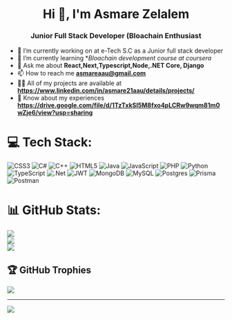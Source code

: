 <h1 align="center">Hi 👋, I'm Asmare Zelalem</h1>
<h3 align="center">Junior Full Stack Developer (Bloachain Enthusiast</h3>

- 🔭 I’m currently working on at e-Tech S.C as a Junior full stack developer 
- 🌱 I’m currently learning **Bloachain development course at coursera*
- 💬 Ask me about **React,Next,Typescript,Node,.NET Core, Django**
- 📫 How to reach me **asmareaau@gmail.com**
- 👨‍💻 All of my projects are available at **https://www.linkedin.com/in/asmare21aau/details/projects/**
- 📄 Know about my experiences **https://drive.google.com/file/d/1TzTxkSl5M8fxo4pLCRw9wqm81m0wZje6/view?usp=sharing**


# 💻 Tech Stack:
![CSS3](https://img.shields.io/badge/css3-%231572B6.svg?style=for-the-badge&logo=css3&logoColor=white) ![C#](https://img.shields.io/badge/c%23-%23239120.svg?style=for-the-badge&logo=csharp&logoColor=white) ![C++](https://img.shields.io/badge/c++-%2300599C.svg?style=for-the-badge&logo=c%2B%2B&logoColor=white) ![HTML5](https://img.shields.io/badge/html5-%23E34F26.svg?style=for-the-badge&logo=html5&logoColor=white) ![Java](https://img.shields.io/badge/java-%23ED8B00.svg?style=for-the-badge&logo=openjdk&logoColor=white) ![JavaScript](https://img.shields.io/badge/javascript-%23323330.svg?style=for-the-badge&logo=javascript&logoColor=%23F7DF1E) ![PHP](https://img.shields.io/badge/php-%23777BB4.svg?style=for-the-badge&logo=php&logoColor=white) ![Python](https://img.shields.io/badge/python-3670A0?style=for-the-badge&logo=python&logoColor=ffdd54) ![TypeScript](https://img.shields.io/badge/typescript-%23007ACC.svg?style=for-the-badge&logo=typescript&logoColor=white) ![.Net](https://img.shields.io/badge/.NET-5C2D91?style=for-the-badge&logo=.net&logoColor=white) ![JWT](https://img.shields.io/badge/JWT-black?style=for-the-badge&logo=JSON%20web%20tokens) ![MongoDB](https://img.shields.io/badge/MongoDB-%234ea94b.svg?style=for-the-badge&logo=mongodb&logoColor=white) ![MySQL](https://img.shields.io/badge/mysql-4479A1.svg?style=for-the-badge&logo=mysql&logoColor=white) ![Postgres](https://img.shields.io/badge/postgres-%23316192.svg?style=for-the-badge&logo=postgresql&logoColor=white) ![Prisma](https://img.shields.io/badge/Prisma-3982CE?style=for-the-badge&logo=Prisma&logoColor=white) ![Postman](https://img.shields.io/badge/Postman-FF6C37?style=for-the-badge&logo=postman&logoColor=white)
# 📊 GitHub Stats:
![](https://github-readme-stats.vercel.app/api?username=asmegithub&theme=dark&hide_border=false&include_all_commits=false&count_private=false)<br/>
![](https://github-readme-streak-stats.herokuapp.com/?user=asmegithub&theme=dark&hide_border=false)<br/>
![](https://github-readme-stats.vercel.app/api/top-langs/?username=asmegithub&theme=dark&hide_border=false&include_all_commits=false&count_private=false&layout=compact)

## 🏆 GitHub Trophies
![](https://github-profile-trophy.vercel.app/?username=asmegithub&theme=radical&no-frame=true&no-bg=false&margin-w=4)

---
[![](https://visitcount.itsvg.in/api?id=asmegithub&icon=0&color=0)](https://visitcount.itsvg.in)

<!-- Proudly created with GPRM ( https://gprm.itsvg.in ) -->


